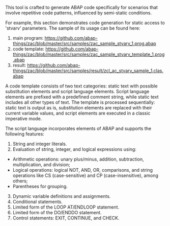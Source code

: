 This tool is crafted to generate ABAP code specifically for scenarios that involve repetitive code patterns, influenced by semi-static conditions.

For example, this section demonstrates code generation for static access to 'stvarv' parameters. The sample of its usage can be found here: 

1. main program: https://github.com/abap-things/zac/blob/master/src/samples/zac_sample_stvarv_1.prog.abap
2. code template: https://github.com/abap-things/zac/blob/master/src/samples/zac_sample_stvarv_template_1.prog.abap
3. result: https://github.com/abap-things/zac/blob/master/src/samples/result/zcl_ac_stvarv_sample_1.clas.abap

A code template consists of two text categories: static text with possible substitution elements and script language elements. Script language elements are prefixed with a predefined comment string, while static text includes all other types of text. The template is processed sequentially: static text is output as is, substitution elements are replaced with their current variable values, and script elements are executed in a classic imperative mode.

The script language incorporates elements of ABAP and supports the following features:
1. String and integer literals.
2. Evaluation of string, integer, and logical expressions using:
- Arithmetic operations: unary plus/minus, addition, subtraction, multiplication, and division;
- Logical operations: logical NOT, AND, OR, comparisons, and string operations like CS (case-sensitive) and CP (case-insensitive), among others;
- Parentheses for grouping.
3. Dynamic variable definitions and assignments.
4. Conditional statements.
5. Limited form of the LOOP AT/ENDLOOP statement.
6. Limited form of the DO/ENDDO statement.
7. Control statements: EXIT, CONTINUE, and CHECK.

